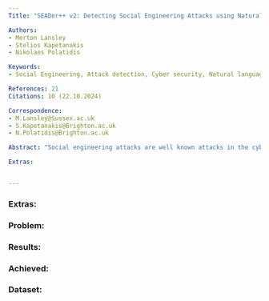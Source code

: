 ```yaml
---
Title: "SEADer++ v2: Detecting Social Engineering Attacks using Natural Language Processing and Machine Learning"

Authors:
- Merton Lansley
- Stelios Kapetanakis
- Nikolaos Polatidis

Keywords:
- Social Engineering, Attack detection, Cyber security, Natural language processing, Machine Learning

References: 21
Citations: 10 (22.10.2024)

Correspondence:
- M.Lansley@Sussex.ac.uk
- S.Kapetanakis@Brighton.ac.uk
- N.Polatidis@Brighton.ac.uk

Abstract: "Social engineering attacks are well known attacks in the cyberspace and relatively easy to try and implement because no technical knowledge is required. In various online environments such as business domains where customers talk through a chat service with employees or in social networks potential hackers can try to manipulate other people by employing social attacks against them to gain information that will benefit them in future attacks. Thus, we have used a number of natural language processing steps and a machine learning algorithm to identify potential attacks. The proposed method has been tested on a semi-synthetic dataset and it is shown to be both practical and effective."

Extras: 


---
```



### Extras: 
### Problem: 
### Results: 
### Achieved: 
### Dataset:
